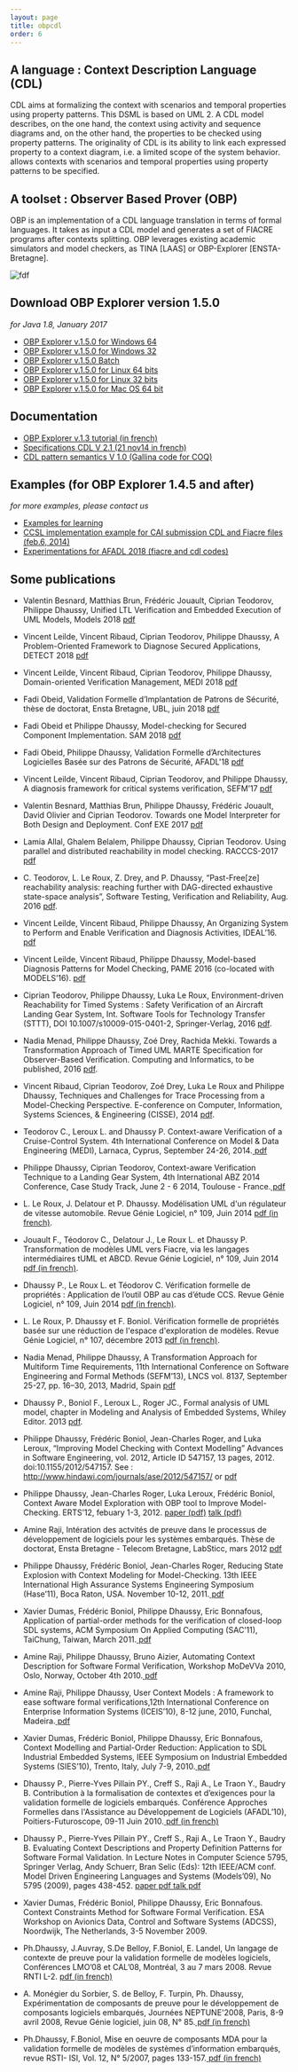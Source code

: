 ```yaml
---
layout: page
title: obpcdl
order: 6
---
```


## A language : Context Description Language (CDL)

CDL aims at formalizing the context with scenarios and temporal properties using property patterns. This DSML is based on UML 2. A CDL model describes, on the one hand, the context using activity and sequence diagrams and, on the other hand, the properties to be checked using property patterns. The originality of CDL is its ability to link each expressed property to a context diagram, i.e. a limited scope of the system behavior. allows contexts with scenarios and temporal properties using property patterns to be specified.

## A toolset : Observer Based Prover (OBP)

OBP is an implementation of a CDL language translation in terms of formal languages. It takes as input a CDL model and generates a set of FIACRE programs after contexts splitting. OBP leverages existing academic simulators and model checkers, as TINA [LAAS] or OBP-Explorer [ENSTA-Bretagne].

![fdf](../lib/cdl_transfo_with_obp.jpg)

## Download OBP Explorer version 1.5.0

*for Java 1.8, January 2017*

- [OBP Explorer v.1.5.0 for Windows 64](https://bintray.com/plug-obp/distributions/download_file?file_path=obp-1.5.0-win64.zip)
- [OBP Explorer v.1.5.0 for Windows 32](https://bintray.com/plug-obp/distributions/download_file?file_path=obp-1.5.0-win32.zip)
- [OBP Explorer v.1.5.0 Batch](https://bintray.com/plug-obp/distributions/download_file?file_path=obp-1.5.0-batch.zip)
- [OBP Explorer v.1.5.0 for Linux 64 bits](https://bintray.com/plug-obp/distributions/download_file?file_path=obp-1.5.0-unix64.tar.bz2)
- [OBP Explorer v.1.5.0 for Linux 32 bits](https://bintray.com/plug-obp/distributions/download_file?file_path=obp-1.5.0-unix32.tar.bz2)
- [OBP Explorer v.1.5.0 for Mac OS 64 bit](https://bintray.com/plug-obp/distributions/download_file?file_path=obp-1.5.0-osx64.zip)

## Documentation

<ul class=" fix-media-list-overlap">
<li class="level1"><div class="li"> <a href="../lib/doc_manual_obpe_29sept12.pdf" target="_blank" class="media mediafile mf_pdf" title="doc_manual_obpe_29sept12.pdf (6.8 MB)"> OBP Explorer v.1.3 tutorial (in french)</a></div>
</li>
<li class="level1"><div class="li"> <a href="../lib/specifications_cdl_21nov14.pdf"  target="_blank" class="media mediafile mf_pdf" title="specifications_cdl_21nov14.pdf (517.4 KB)"> Specifications CDL V 2.1 (21 nov14 in french)</a></div>
</li>
<li class="level1"><div class="li"> <a href="../lib/semantics_cdlpattern_v1_0.v" class="media mediafile mf_zip" title="semantics_cdlpattern_v1_0.v (5.7 KB)"> CDL pattern semantics V 1.0 (Gallina code for COQ)</a></div>
</li>
</ul>

## Examples (for OBP Explorer 1.4.5 and after)

*for more examples, please contact us*

<ul class=" fix-media-list-overlap">
<li class="level1"><div class="li"> <a href="../lib/exe/learning_examples-media=learning_examples.zip.zip" class="media mediafile mf_zip" title="learning_examples.zip (452.4 KB)"> Examples for learning </a></div>
</li>
<li class="level1"><div class="li"> <a href="../lib/exe/cai_submission-media=cai_submission.zip.zip" class="media mediafile mf_zip" title="cai_submission.zip (8.7 KB)">CCSL implementation example for CAI submission CDL and Fiacre files (feb.6, 2014)</a></div>
</li>
<li class="level1"><div class="li"> <a href="../lib/exe/expe_afadl_2018-media=expe_afadl_2018.zip.zip" class="media mediafile mf_zip" title="expe_afadl_2018.zip (79.7 KB)"> Experimentations for AFADL 2018 (fiacre and cdl codes)</a></div>
</li>
</ul>

## Some publications

- Valentin Besnard, Matthias Brun, Frédéric Jouault, Ciprian Teodorov, Philippe Dhaussy, Unified LTL Verification and Embedded Execution of UML Models, Models 2018 <a href="lib/exe/unified_ltl_verification_and_embedded_execution_of_uml_models-media=unified_ltl_verification_and_embedded_execution_of_uml_models.pdf.pdf" class="media mediafile mf_pdf" title="unified_ltl_verification_and_embedded_execution_of_uml_models.pdf (974.5 KB)">pdf</a>
 
- Vincent Leilde, Vincent Ribaud, Ciprian Teodorov, Philippe Dhaussy, A Problem-Oriented Framework to Diagnose Secured Applications, DETECT 2018 <a href="lib/exe/detect_2018-media=detect_2018.pdf.pdf" class="media mediafile mf_pdf" title="detect_2018.pdf (461 KB)">pdf</a>

- Vincent Leilde, Vincent Ribaud, Ciprian Teodorov, Philippe Dhaussy, Domain-oriented Verification Management, MEDI 2018 <a href="lib/exe/medi_2018-media=medi_2018.pdf.pdf" class="media mediafile mf_pdf" title="medi_2018.pdf (437 KB)">pdf</a>

- Fadi Obeid, Validation Formelle d’Implantation de Patrons de Sécurité, thèse de doctorat, Ensta Bretagne, UBL, juin 2018 <a href="lib/exe/thesis_fadiobeid_12juin18-media=thesis_fadiobeid_12juin18.pdf.pdf" class="media mediafile mf_pdf" title="thesis_fadiobeid_12juin18.pdf (5 MB)">pdf</a>

- Fadi Obeid et Philippe Dhaussy, Model-checking for Secured Component Implementation. SAM 2018 <a href="lib/exe/sam18_patterns_9714-media=sam18_patterns_9714.pdf.pdf" class="media mediafile mf_pdf" title="sam18_patterns_9714.pdf (1.2 MB)">pdf</a>

- Fadi Obeid, Philippe Dhaussy, Validation Formelle d’Architectures Logicielles Basée sur des Patrons de Sécurité, AFADL&#039;18 <a href="lib/exe/afadl_obeid_dhaussy_3mai18-media=afadl_obeid_dhaussy_3mai18.pdf.pdf" class="media mediafile mf_pdf" title="afadl_obeid_dhaussy_3mai18.pdf (194.4 KB)">pdf</a>

- Vincent Leilde, Vincent Ribaud, Ciprian Teodorov, and Philippe Dhaussy,  A diagnosis framework for critical systems verification, SEFM’17 <a href="lib/exe/sefm_2017_paper_leilde_73-media=sefm_2017_paper_leilde_73.pdf.pdf" class="media mediafile mf_pdf" title="sefm_2017_paper_leilde_73.pdf (200.3 KB)">pdf</a>

- Valentin Besnard, Matthias Brun, Philippe Dhaussy, Frédéric Jouault, David Olivier and Ciprian Teodorov. Towards one Model Interpreter for Both Design and Deployment. Conf EXE 2017 <a href="lib/exe/exe_2017_paper_6-media=exe_2017_paper_6.pdf.pdf" class="media mediafile mf_pdf" title="exe_2017_paper_6.pdf (1.2 MB)">pdf</a>

- Lamia Allal, Ghalem Belalem, Philippe Dhaussy, Ciprian Teodorov. Using parallel and distributed reachability in model checking. RACCCS-2017 <a href="lib/exe/racccs-2017_lamia_paper_80-media=racccs-2017_lamia_paper_80.pdf.pdf" class="media mediafile mf_pdf" title="racccs-2017_lamia_paper_80.pdf (178.4 KB)">pdf</a>

- C. Teodorov, L. Le Roux, Z. Drey, and P. Dhaussy, “Past-Free[ze] reachability analysis: reaching further with DAG-directed exhaustive state-space analysis”, Software Testing, Verification and Reliability, Aug. 2016 <a href="lib/exe/revuestvr_2016-media=revuestvr_2016.pdf.pdf" class="media mediafile mf_pdf" title="revuestvr_2016.pdf (1.9 MB)">pdf</a>.

- Vincent Leilde, Vincent Ribaud, Philippe Dhaussy, An Organizing System to Perform and Enable Verification and Diagnosis Activities, IDEAL’16. <a href="lib/exe/ideal_2016-media=ideal_2016.pdf.pdf" class="media mediafile mf_pdf" title="ideal_2016.pdf (418.4 KB)">pdf</a>

- Vincent Leilde, Vincent Ribaud, Philippe Dhaussy, Model-based Diagnosis Patterns for Model Checking, PAME 2016 (co-located with MODELS’16). <a href="lib/exe/pame_2016-media=pame_2016.pdf.pdf" class="media mediafile mf_pdf" title="pame_2016.pdf (346.6 KB)">pdf</a>

- Ciprian Teodorov, Philippe Dhaussy, Luka Le Roux, Environment-driven Reachability for Timed Systems : Safety Verification of an Aircraft Landing Gear System, Int. Software Tools for Technology Transfer (STTT), DOI 10.1007/s10009-015-0401-2, Springer-Verlag, 2016 <a href="lib/exe/sttt_2015-media=sttt_2015.pdf.pdf" class="media mediafile mf_pdf" title="sttt_2015.pdf (1.5 MB)"> pdf</a>.

- Nadia Menad, Philippe Dhaussy, Zoé Drey, Rachida Mekki. Towards a Transformation Approach of Timed UML MARTE Specification for Observer-Based Verification. Computing and Informatics, to be published, 2016 <a href="lib/exe/paper_cai_18juin15-media=paper_cai_18juin15.pdf.pdf" class="media mediafile mf_pdf" title="paper_cai_18juin15.pdf (1.5 MB)"> pdf</a>.

- Vincent Ribaud, Ciprian Teodorov, Zoé Drey, Luka Le Roux and Philippe Dhaussy, Techniques and Challenges for Trace Processing from a Model-Checking Perspective. E-conference on Computer, Information, Systems Sciences, &amp; Engineering (CISSE), 2014 <a href="lib/exe/cisse14_7dec14-media=cisse14_7dec14.pdf.pdf" class="media mediafile mf_pdf" title="cisse14_7dec14.pdf (394 KB)"> pdf</a>.

- Teodorov C., Leroux L. and Dhaussy P. Context-aware Verification of a Cruise-Control System. 4th International Conference on Model &amp; Data Engineering (MEDI), Larnaca, Cyprus, September 24-26, 2014.<a href="lib/exe/medi2014_teodorovdhaussyleroux-media=medi2014_teodorovdhaussyleroux.pdf.pdf" class="media mediafile mf_pdf" title="medi2014_teodorovdhaussyleroux.pdf (1009 KB)"> pdf</a>

- Philippe Dhaussy, Ciprian Teodorov, Context-aware Verification Technique to a Landing Gear System, 4th International ABZ 2014 Conference, Case Study Track, June 2 - 6 2014, Toulouse - France.<a href="lib/exe/abz14_cameraready-media=abz14_cameraready.pdf.pdf" class="media mediafile mf_pdf" title="abz14_cameraready.pdf (6.1 MB)"> pdf</a>

- L. Le Roux, J. Delatour et P. Dhaussy. Modélisation UML d&#039;un régulateur de vitesse automobile. Revue Génie Logiciel, n° 109, Juin 2014 <a href="lib/exe/gl_109_leroux_delatour_dhaussy_27mai-media=gl_109_leroux_delatour_dhaussy_27mai.pdf.pdf" class="media mediafile mf_pdf" title="gl_109_leroux_delatour_dhaussy_27mai.pdf (396.1 KB)"> pdf (in french)</a>.

- Jouault F., Téodorov C., Delatour J., Le Roux L. et Dhaussy P. Transformation de modèles UML vers Fiacre, via les langages intermédiaires tUML et ABCD. Revue Génie Logiciel, n° 109, Juin 2014 <a href="lib/exe/gl_109_jouault_teodorov_delatour_leroux_dhaussy_27mai14-media=gl_109_jouault_teodorov_delatour_leroux_dhaussy_27mai14.pdf.pdf" class="media mediafile mf_pdf" title="gl_109_jouault_teodorov_delatour_leroux_dhaussy_27mai14.pdf (220.6 KB)"> pdf (in french)</a>.

- Dhaussy P., Le Roux L. et Téodorov C. Vérification formelle de propriétés : Application  de l’outil OBP au cas d’étude CCS. Revue Génie Logiciel, n° 109, Juin 2014 <a href="lib/exe/gl_109_dhaussy_leroux_teodorov_27mai14-media=gl_109_dhaussy_leroux_teodorov_27mai14.pdf.pdf" class="media mediafile mf_pdf" title="gl_109_dhaussy_leroux_teodorov_27mai14.pdf (333.5 KB)"> pdf (in french)</a>.

- L. Le Roux, P. Dhaussy et F. Boniol. Vérification formelle de propriétés basée sur une réduction de l&#039;espace d&#039;exploration de modèles. Revue Génie Logiciel, n° 107, décembre 2013 <a href="lib/exe/gl-107-le_roux-dhaussy-boniol_25nov13-media=gl-107-le_roux-dhaussy-boniol_25nov13.pdf.pdf" class="media mediafile mf_pdf" title="gl-107-le_roux-dhaussy-boniol_25nov13.pdf (252.7 KB)"> pdf (in french)</a>.

- Nadia Menad, Philippe Dhaussy, A Transformation Approach for Multiform Time Requirements, 11th International Conference on Software Engineering and Formal Methods (SEFM’13), LNCS vol. 8137, September 25-27, pp. 16–30, 2013, Madrid, Spain <a href="lib/exe/papsefm_cameraready_17juillet13-media=papsefm_cameraready_17juillet13.pdf.pdf" class="media mediafile mf_pdf" title="papsefm_cameraready_17juillet13.pdf (862.4 KB)"> pdf</a>

- Dhaussy P., Boniol F., Leroux L., Roger JC.,  Formal analysis of UML model, chapter in Modeling and Analysis of Embedded Systems, Whiley Editor. 2013 <a href="lib/exe/chapter_9_obp_pacemaker_2013-media=chapter_9_obp_pacemaker_2013.pdf.pdf" class="media mediafile mf_pdf" title="chapter_9_obp_pacemaker_2013.pdf (792 KB)"> pdf</a>.

- Philippe Dhaussy, Frédéric Boniol, Jean-Charles Roger, and Luka Leroux, “Improving Model Checking with Context Modelling” Advances in Software Engineering, vol. 2012, Article ID 547157, 13 pages, 2012. doi:10.1155/2012/547157. See : <a href="http://www.hindawi.com/journals/ase/2012/547157/" class="urlextern" title="http://www.hindawi.com/journals/ase/2012/547157/" rel="nofollow">http://www.hindawi.com/journals/ase/2012/547157/</a> or <a href="lib/exe/paper_47157_advancesinse_2012_-media=paper_47157_advancesinse_2012_.pdf.pdf" class="media mediafile mf_pdf" title="paper_47157_advancesinse_2012_.pdf (1.9 MB)"> pdf</a>

- Philippe Dhaussy, Jean-Charles Roger, Luka Leroux, Frédéric Boniol, Context Aware Model Exploration with OBP tool  to Improve Model-Checking. ERTS’12, febuary 1-3, 2012. <a href="lib/exe/talk_erts12_01fev12-media=talk_erts12_01fev12.pdf.pdf" class="media mediafile mf_pdf" title="talk_erts12_01fev12.pdf (1.6 MB)">paper (pdf)</a> <a href="lib/exe/talk_erts12_01fev12-media=talk_erts12_01fev12.pdf.pdf" class="media mediafile mf_pdf" title="talk_erts12_01fev12.pdf (1.6 MB)"> talk (pdf)</a>

- Amine Raji, Intération des actvités de preuve dans le processus de développement de logiciels pour les systèmes embarqués. Thèse de doctorat, Ensta Bretagne - Telecom Bretagne, LabSticc, mars 2012 <a href="lib/exe/memoire_de_these_amine_raji_27012012-media=memoire_de_these_amine_raji_27012012.pdf.pdf" class="media mediafile mf_pdf" title="memoire_de_these_amine_raji_27012012.pdf (6.3 MB)"> pdf</a>

- Philippe Dhaussy, Frédéric Boniol, Jean-Charles Roger, Reducing State Explosion with Context Modeling for Model-Checking. 13th IEEE International High Assurance Systems Engineering Symposium (Hase’11), Boca Raton, USA. November 10-12, 2011.<a href="lib/exe/paper_hase11_6oct11-media=paper_hase11_6oct11.pdf.pdf" class="media mediafile mf_pdf" title="paper_hase11_6oct11.pdf (652.5 KB)"> pdf</a>

- Xavier Dumas, Frédéric Boniol, Philippe Dhaussy, Eric Bonnafous, Application of partial-order methods for the verification of closed-loop SDL systems, ACM Symposium On Applied Computing (SAC’11), TaiChung, Taiwan, March 2011.<a href="lib/exe/article_sac2011-media=article_sac2011.pdf.pdf" class="media mediafile mf_pdf" title="article_sac2011.pdf (344.9 KB)"> pdf</a>

- Amine Raji, Philippe Dhaussy, Bruno Aizier, Automating Context Description for Software Formal Verification, Workshop MoDeVVa 2010, Oslo, Norway, October 4th 2010.<a href="lib/exe/papiermodevva10-media=papiermodevva10.pdf.pdf" class="media mediafile mf_pdf" title="papiermodevva10.pdf (375.3 KB)"> pdf</a>

- Amine Raji, Philippe Dhaussy, User Context Models : A framework to ease software formal verifications,12th International Conference on Enterprise Information Systems (ICEIS’10), 8-12 june, 2010, Funchal, Madeira.<a href="lib/exe/paper_iceis_2010-media=paper_iceis_2010.pdf.pdf" class="media mediafile mf_pdf" title="paper_iceis_2010.pdf (246.2 KB)"> pdf</a>

- Xavier Dumas, Frédéric Boniol, Philippe Dhaussy, Eric Bonnafous,  Context Modelling and Partial-Order Reduction: Application to SDL Industrial Embedded Systems, IEEE Symposium on Industrial Embedded Systems (SIES’10), Trento, Italy, July 7-9, 2010.<a href="lib/exe/articlesies2010-media=articlesies2010.pdf.pdf" class="media mediafile mf_pdf" title="articlesies2010.pdf (455.2 KB)"> pdf</a>

- Dhaussy P., Pierre-Yves Pillain PY., Creff S., Raji A., Le Traon Y., Baudry B. Contribution à la formalisation de contextes et d’exigences pour la validation formelle de logiciels embarqués. Conférence Approches Formelles dans l&#039;Assistance au Développement de Logiciels (AFADL’10), Poitiers-Futuroscope, 09-11 Juin 2010.<a href="lib/exe/papier_dhaussy_afadl10_verslongue_16mai10_rnti-media=papier_dhaussy_afadl10_verslongue_16mai10_rnti.pdf.pdf" class="media mediafile mf_pdf" title="papier_dhaussy_afadl10_verslongue_16mai10_rnti.pdf (339.8 KB)"> pdf (in french) </a>

- Dhaussy P., Pierre-Yves Pillain PY., Creff S., Raji A., Le Traon Y., Baudry B. Evaluating Context Descriptions and Property Definition Patterns for Software Formal Validation.  In Lecture Notes in Computer Science 5795, Springer Verlag, Andy Schuerr, Bran Selic (Eds): 12th IEEE/ACM conf. Model Driven Engineering Languages and Systems (Models’09), No 5795 (2009), pages 438-452. <a href="lib/exe/papier_models09_24juillet09-media=papier_models09_24juillet09.pdf.pdf" class="media mediafile mf_pdf" title="papier_models09_24juillet09.pdf (1.1 MB)"> paper pdf </a>   <a href="lib/exe/pres_dhaussy_models09_aveccommentaires_8oct09-media=pres_dhaussy_models09_aveccommentaires_8oct09.pdf.pdf" class="media mediafile mf_pdf" title="pres_dhaussy_models09_aveccommentaires_8oct09.pdf (1.7 MB)"> talk pdf </a>

- Xavier Dumas, Frédéric Boniol, Philippe Dhaussy, Eric Bonnafous. Context Constraints Method for Software Formal Verification. ESA Workshop on Avionics Data, Control and Software Systems (ADCSS), Noordwijk, The Netherlands, 3-5 November 2009. 

- Ph.Dhaussy,  J.Auvray,  S.De Belloy,  F.Boniol,  E. Landel, Un langage de contexte  de preuve pour la validation formelle de modèles logiciels, Conférences LMO’08 et CAL’08, Montréal, 3 au 7 mars 2008.  Revue RNTI L-2. <a href="lib/exe/papier_dhaussy_cdl_cal_lmo08_15jan08-media=papier_dhaussy_cdl_cal_lmo08_15jan08.pdf.pdf" class="media mediafile mf_pdf" title="papier_dhaussy_cdl_cal_lmo08_15jan08.pdf (253.1 KB)"> pdf (in french) </a>

- A. Monégier du Sorbier, S. de Belloy, F. Turpin, Ph. Dhaussy, Expérimentation de composants de preuve pour le développement de composants logiciels embarqués, Journées NEPTUNE&#039;2008, Paris, 8-9 avril 2008, Revue Génie logiciel, juin 08, N° 85.<a href="lib/exe/papier_cdl_neptune_1avril08-media=papier_cdl_neptune_1avril08.pdf.pdf" class="media mediafile mf_pdf" title="papier_cdl_neptune_1avril08.pdf (84.3 KB)"> pdf (in french) </a>

- Ph.Dhaussy, F.Boniol, Mise en oeuvre de composants MDA  pour la validation formelle de modèles de systèmes d’information embarqués,  revue RSTI- ISI, Vol. 12, N° 5/2007, pages 133-157.<a href="lib/exe/papierrsti_isi_07_21dec07-media=papierrsti_isi_07_21dec07.pdf.pdf" class="media mediafile mf_pdf" title="papierrsti_isi_07_21dec07.pdf (384.2 KB)"> pdf (in french) </a>
